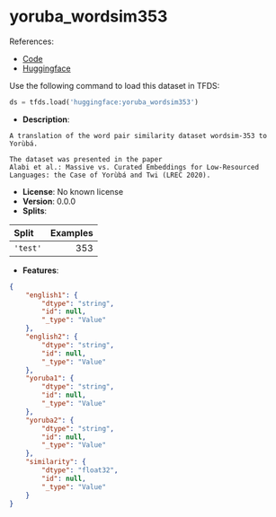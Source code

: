 # yoruba_wordsim353

References:

*   [Code](https://github.com/huggingface/datasets/blob/master/datasets/yoruba_wordsim353)
*   [Huggingface](https://huggingface.co/datasets/yoruba_wordsim353)



Use the following command to load this dataset in TFDS:

```python
ds = tfds.load('huggingface:yoruba_wordsim353')
```

*   **Description**:

```
A translation of the word pair similarity dataset wordsim-353 to Yorùbá.

The dataset was presented in the paper
Alabi et al.: Massive vs. Curated Embeddings for Low-Resourced
Languages: the Case of Yorùbá and Twi (LREC 2020).
```

*   **License**: No known license
*   **Version**: 0.0.0
*   **Splits**:

Split  | Examples
:----- | -------:
`'test'` | 353

*   **Features**:

```json
{
    "english1": {
        "dtype": "string",
        "id": null,
        "_type": "Value"
    },
    "english2": {
        "dtype": "string",
        "id": null,
        "_type": "Value"
    },
    "yoruba1": {
        "dtype": "string",
        "id": null,
        "_type": "Value"
    },
    "yoruba2": {
        "dtype": "string",
        "id": null,
        "_type": "Value"
    },
    "similarity": {
        "dtype": "float32",
        "id": null,
        "_type": "Value"
    }
}
```


